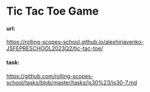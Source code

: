 # Tic Tac Toe Game

#### url:

https://rolling-scopes-school.github.io/alexhiriavenko-JSFEPRESCHOOL2023Q2/tic-tac-toe/

#### task:

https://github.com/rolling-scopes-school/tasks/blob/master/tasks/js30%23/js30-7.md
